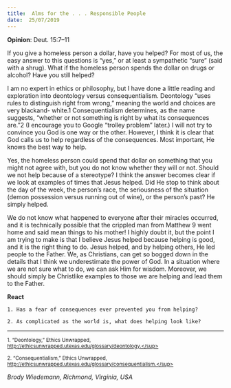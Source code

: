 ```yaml
---
title:  Alms for the . . . Responsible People
date:  25/07/2019
---
```


**Opinion**: Deut. 15:7–11

If you give a homeless person a dollar, have you helped? For most of us, the easy answer to this questions is “yes,” or at least a sympathetic “sure” (said with a shrug). What if the homeless person spends the dollar on drugs or alcohol? Have you still helped?

I am no expert in ethics or philosophy, but I have done a little reading and exploration into deontology versus consequentialism. Deontology “uses rules to distinguish right from wrong,” meaning the world and choices are very blackand- white.1 Consequentialism determines, as the name suggests, “whether or not something is right by what its consequences are.”2 (I encourage you to Google “trolley problem” later.) I will not try to convince you God is one way or the other. However, I think it is clear that God calls us to help regardless of the consequences. Most important, He knows the best way to help.

Yes, the homeless person could spend that dollar on something that you might not agree with, but you do not know whether they will or not. Should we not help because of a stereotype? I think the answer becomes clear if we look at examples of times that Jesus helped. Did He stop to think about the day of the week, the person’s race, the seriousness of the situation (demon possession versus running out of wine), or the person’s past? He simply helped.

We do not know what happened to everyone after their miracles occurred, and it is technically possible that the crippled man from Matthew 9 went home and said mean things to his mother! I highly doubt it, but the point I am trying to make is that I believe Jesus helped because helping is good, and it is the right thing to do. Jesus helped, and by helping others, He led people to the Father. We, as Christians, can get so bogged down in the details that I think we underestimate the power of God. In a situation where we are not sure what to do, we can ask Him for wisdom. Moreover, we should simply be Christlike examples to those we are helping and lead them to the Father.

**React**

`1. Has a fear of consequences ever prevented you from helping?`

`2. As complicated as the world is, what does helping look like?`

---

<sup>1. “Deontology,” Ethics Unwrapped, http://ethicsunwrapped.utexas.edu/glossary/deontology.</sup>

<sup>2. “Consequentialism,” Ethics Unwrapped, http://ethicsunwrapped.utexas.edu/glossary/consequentialism.</sup>

_Brody Wiedemann, Richmond, Virginia, USA_